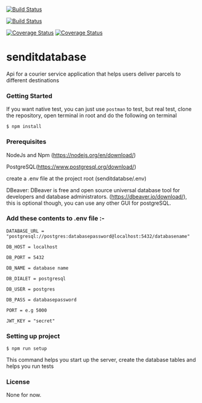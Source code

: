 [![Build Status](https://travis-ci.org/oyewoas/senditdatabase.svg?branch=master)](https://travis-ci.org/oyewoas/senditdatabase)

[![Build Status](https://travis-ci.org/oyewoas/senditdatabase.svg?branch=develop)](https://travis-ci.org/oyewoas/senditdatabase)


[![Coverage Status](https://coveralls.io/repos/github/oyewoas/senditdatabase/badge.svg?branch=master)](https://coveralls.io/github/oyewoas/senditdatabase?branch=master)
[![Coverage Status](https://coveralls.io/repos/github/oyewoas/senditdatabase/badge.svg?branch=develop)](https://coveralls.io/github/oyewoas/senditdatabase?branch=develop)


# senditdatabase
  Api for a courier service application that helps users deliver parcels to different destinations

### Getting Started
   If you want native test, you can just use `postman` to test, but real test, clone the repository, open terminal in root and do the following on terminal
   ```shell
   $ npm install
   ```

### Prerequisites
  NodeJs and Npm (https://nodejs.org/en/download/)

  PostgreSQL(https://www.postgresql.org/download/)

  create a .env file at the project root (senditdatabse/.env)

  DBeaver: DBeaver is free and open source universal database tool for developers and database administrators.
  (https://dbeaver.io/download/), this is optional though, you can use any other GUI for postgreSQL.

  ### Add these contents to .env file :-

    DATABASE_URL = "postgresql://postgres:databasepassword@localhost:5432/databasename"

    DB_HOST = localhost

    DB_PORT = 5432

    DB_NAME = database name

    DB_DIALET = postgresql

    DB_USER = postgres

    DB_PASS = databasepassword

    PORT = e.g 5000

    JWT_KEY = "secret"  
  

### Setting up project
  ```shell
  $ npm run setup
  ```
  This command helps you start up the server, create the database tables and helps you run tests

### License
  None for now.